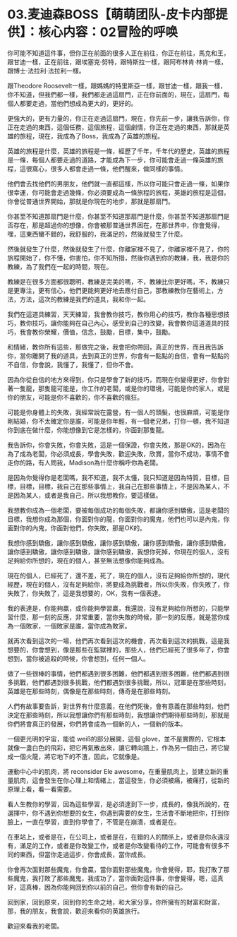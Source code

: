 # 03.麦迪森BOSS【萌萌团队-皮卡内部提供】：核心内容：02冒险的呼唤

你可能不知道這件事，但你正在前面的很多人正在前往，你正在前往，馬克和王，跟甘迪一樣，正在前往，跟埃塞克·努特，跟特斯拉一樣，跟阿布林肯·林肯一樣，跟博士·法拉利·法拉利一樣。

跟Theodore Roosevelt一樣，跟媽媽的特里斯亞一樣，跟甘迪一樣，跟我一樣，你不知道，但我們都一樣，我們都走過這扇門，正在你前面的，現在，這扇門，每個人都要走過，當他們想成為更大的，更好的。

更強大的，更有力量的，你正在走過這扇門，現在，你先前一步，讓我告訴你，你正在走過的東西，這個任務，這個旅程，這個劇情，你正在走過的東西，那就是英雄的旅程，現在，我成為了Boss，我成為了英雄的旅程。

英雄的旅程是什麼，英雄的旅程是一條，經歷了千年，千年代的歷史，英雄的旅程是一條，每個人都要走過的道路，才能成為下一步，你可能會走過一條英雄的旅程，這很窩心，很多人都會走過一條，他們醒來，做同樣的事情。

他們會去找他們的男朋友，他們就一直都這樣，所以你可能只會走過一條，如果你很幸運，你可能會走過幾條，你必須要成為一條旅程的旅程，英雄的旅程是這個，你會從普通世界開始，那就是你現在的地步，那就是那扇門。

你甚至不知道那扇門是什麼，你甚至不知道那扇門是什麼，你甚至不知道那扇門是否存在，那是超過你的想像，你會被那普通世界困在，在那世界中，你會覺得，嘿，這東西蠻不錯的，我舒服的，我滿足的，然後就發生了什麼。

然後就發生了什麼，然後就發生了什麼，你離家裡不見了，你離家裡不見了，你的旅程開始了，你不懂，你害怕，你不知所措，然後你遇到你的教練，我，我是你的教練，為了我們在一起的時間，現在。

教練是在很多方面都很聰明，教練是完美的嗎，不，教練比你更好嗎，不，教練只是更專注，更有信心，他們更能夠更好地去應付自己，那教練教你在藝術上，方法，方法，這次的教練是我們的道具，我和你一起。

我們在這道具練習，天天練習，我會教你技巧，教你用心的技巧，教你各種思想技巧，教你技巧，讓你能夠在自己內心，感受到自己的改變，我會教你這道道具的技巧，我會教你榮耀，價值，信念，鼓勵，目標，集中，鼓勵。

和情緒，教你所有這些，那做完之後，我會把你帶回，真正的世界，而且我告訴你，當你離開了我的道具，去到真正的世界，你會有一點點的自信，會有一點點的不自信，你會說，我懂了，我懂了，但你不會。

因為你從自信的地方來得到，你只是學會了新的技巧，而現在你變得更好，你會對著一隻龍，那隻龍可能是，你工作的老闆，或是你的環境，可能是你的家人，或是你的朋友，可能是你不喜歡的，你不喜歡的瘋狂。

可能是你身體上的失敗，我經常說在露營，有一個人的頭髮，也很麻煩，可能是你剛結婚，你不太確定你是誰，可能是你年輕，有一個老兄弟，打你一頓，我不知道你到底在做什麼，你能想像到它是怎樣的，你面對那隻龍。

我告訴你，你會失敗，你會失敗，這是一個保證，你會失敗，那是OK的，因為在為了成為老闆，你必須成長，學會失敗，歡迎失敗，欣賞，當你不成功，事情不會走你的路，有人問我，Madison為什麼你稱呼你為老闆。

是因為你覺得你是老闆嗎，我不知道，我不太懂，我只知道是因為特質，目標，目標，目標，目標，我自己在那些事情上，我自己在那些事情上，不是因為某人，不是因為某人，或者是我自己，所以我想教你，要這樣做。

我想教你成為一個老闆，要被每個成功的每個失敗，都讓你感到驕傲，這是老闆的目標，我想你成為那個，你面對你的龍，你面對你的魔鬼，他們也可以是內鬼，你面對你的內鬼，你面對他們，你失敗，那是OK的。

我想你感到驕傲，讓你感到驕傲，讓你感到驕傲，讓你感到驕傲，讓你感到驕傲，讓你感到驕傲，讓你感到驕傲，讓你感到驕傲，我想你死掉，你現在的個人，沒有足夠給你所想的，現在的個人，甚至無法想像你能夠成為。

現在的個人，已經死了，還不差，死了，現在的個人，沒有足夠給你所想的，現代經歷，現在的個人，沒有足夠給你，將要成為挑戰者，所以你失敗，你失敗了，你失敗了，你失敗了，這是我想要的，OK，我有一個表達。

我的表達是，你能夠贏，或你能夠學習贏，我還說，沒有足夠給你所想的，只能學習什麼，那一刻的反應，非常重要，當你失敗的時候，那一刻的反應，就是當你成為一個敗家，一個敗家是誰，當你成為敗家。

就再次看到這次的一場，他們再次看到這次的機會，再次看到這次的挑戰，這是我想要的，你會想到，像是那些在監獄裡的，那些人，他們已經死了很多年了，你會想到，當你被追殺的時候，你會想到，任何一個人。

做了一些很棒的事情，他們都遇到很多困難，他們都遇到很多困難，他們都遇到很多挑戰，他們都遇到很多挑戰，他們都遇到很多挑戰，所以，冠軍是在那些時刻，英雄是在那些時刻，偶像是在那些時刻，傳奇是在那些時刻。

人們有故事要告訴，對世界有什麼意義，在他們死後，會有意義在那些時刻，他們決定在那些時刻，所以我想讓你們有那些時刻，我想讓你們期待那些時刻，那就是你們將會真正的發展，你們將會成為一個新的人，一個新的版本。

一個更光明的宇宙，能從 weiß的部分展開，這個 glove，並不是實際的，它根本就像一盞白色的飛彩，把它再氣散出來，讓它轉向牆上，作為另一個由己，將它變成一個火龍，將它地下的不渣，因此，它就像是。

運動中心中的肌肉，將 reconsider Ele awesome，在重量肌肉上，並建立新的重量肌肉，這會發生在你心理上和情緒上，當這發生，你必須被痛，被痛打，從新的原理上看，看一看需要。

看人生教你的學習，因為這些學習，是必須達到下一步，成長的，像我所說的，在選擇中，你不遇到你想要的女生，你遇到需要的女生，生活會不斷地把你，打到你臉上，一直在學習，直到你學會了，不管是在崩潰，或者是在。

在車站上，或者是在，在公司上，或者是在，在錯的人的關係上，或者是你永遠沒有，滿足的工作，或者是你改變工作，或者是你改變看待的工作，可能會有很多不同的東西，但當你走過這步，你會成長，當你成長。

你會再次面對那些魔鬼，你會贏，當你面對那些魔鬼，你會覺得，耶，我打敗了那些魔鬼，我打敗了那些魔鬼，我成功了，當你面對這件事，你會覺得，嗯，這真好，這真棒，因為你能夠回到你以前的自己，但你會有新的自己。

回到家，回到原來，回到你的生命之地，和大家分享，你所擁有的財富和財富，那，我的朋友，我會說，歡迎來看你的英雄旅行。

歡迎來看我的老闆。